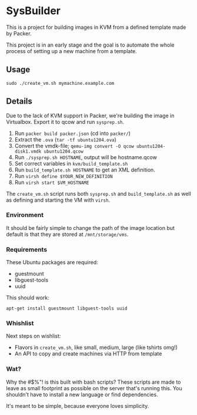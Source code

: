 # SysBuilder

This is a project for building images in KVM from a defined template made by
Packer.

This project is in an early stage and the goal is to automate the whole process
of setting up a new machine from a template.

## Usage

    sudo ./create_vm.sh mymachine.example.com

## Details

Due to the lack of KVM support in Packer, we're building the image in
Virtualbox. Export it to qcow and run `sysprep.sh`.

1. Run `packer build packer.json` (cd into `packer/`)
2. Extract the `.ova` (`tar -tf ubuntu1204.ova`)
2. Convert the vmdk-file; `qemu-img convert -O qcow ubuntu1204-disk1.vmdk ubuntu1204.qcow`
3. Run `./sysprep.sh HOSTNAME`, output will be hostname.qcow
4. Set correct variables in `kvm/build_template.sh`
5. Run `build_template.sh HOSTNAME` to get an XML definition.
6. Run `virsh define $YOUR_NEW_DEFINITION`
7. Run `virsh start $VM_HOSTNAME`

The `create_vm.sh` script runs both `sysprep.sh` and `build_template.sh` as
well as defining and starting the VM with `virsh`.

### Environment

It should be fairly simple to change the path of the image location but default
is that they are stored at `/mnt/storage/vms`.

### Requirements

These Ubuntu packages are required:

* guestmount
* libguest-tools
* uuid

This should work:

    apt-get install guestmount libguest-tools uuid

### Whishlist

Next steps on wishlist:
* Flavors in `create_vm.sh`, like small, medium, large (like tshirts omg!)
* An API to copy and create machines via HTTP from template

### Wat?

Why the #$%"! is this built with bash scripts? These scripts are made to leave
as small footprint as possible on the server that's running this. You shouldn't
have to install a new language or find dependencies.

It's meant to be simple, because everyone loves simplicity.
